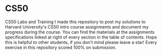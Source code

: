 # CS50
CS50 Labs and Training
I made this repository to post my solutions to Harvard University's CS50 intro course assignments and document my progress during the course.
You can find the materials at the assignments specifications linked at right of every section in the table of contents.
Hope this is helpful to other students, if you don't mind please leave a star! Every exercise in this repository scored 100% on submission.
